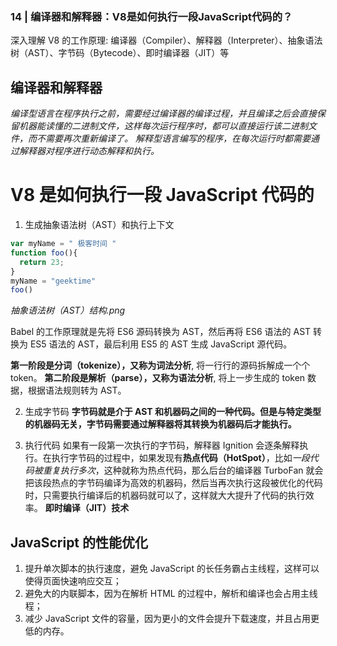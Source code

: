 ### 14 | 编译器和解释器：V8是如何执行一段JavaScript代码的？

深入理解 V8 的工作原理: 编译器（Compiler）、解释器（Interpreter）、抽象语法树（AST）、字节码（Bytecode）、即时编译器（JIT）等

## 编译器和解释器

*编译型语言在程序执行之前，需要经过编译器的编译过程，并且编译之后会直接保留机器能读懂的二进制文件，这样每次运行程序时，都可以直接运行该二进制文件，而不需要再次重新编译了。*
*解释型语言编写的程序，在每次运行时都需要通过解释器对程序进行动态解释和执行。*

# V8 是如何执行一段 JavaScript 代码的
1. 生成抽象语法树（AST）和执行上下文
```js
var myName = " 极客时间 "
function foo(){
  return 23;
}
myName = "geektime"
foo()
```
*抽象语法树（AST）结构.png*

  Babel 的工作原理就是先将 ES6 源码转换为 AST，然后再将 ES6 语法的 AST 转换为 ES5 语法的 AST，最后利用 ES5 的 AST 生成 JavaScript 源代码。

  **第一阶段是分词（tokenize），又称为词法分析**, 将一行行的源码拆解成一个个 token。
  **第二阶段是解析（parse），又称为语法分析**, 将上一步生成的 token 数据，根据语法规则转为 AST。

2. 生成字节码
  **字节码就是介于 AST 和机器码之间的一种代码。但是与特定类型的机器码无关，字节码需要通过解释器将其转换为机器码后才能执行。**

3. 执行代码
    如果有一段第一次执行的字节码，解释器 Ignition 会逐条解释执行。在执行字节码的过程中，如果发现有**热点代码（HotSpot）**，比如*一段代码被重复执行多次*，这种就称为热点代码，那么后台的编译器 TurboFan 就会把该段热点的字节码编译为高效的机器码，然后当再次执行这段被优化的代码时，只需要执行编译后的机器码就可以了，这样就大大提升了代码的执行效率。
    **即时编译（JIT）技术**


## JavaScript 的性能优化
  1. 提升单次脚本的执行速度，避免 JavaScript 的长任务霸占主线程，这样可以使得页面快速响应交互；
  2. 避免大的内联脚本，因为在解析 HTML 的过程中，解析和编译也会占用主线程；
  3. 减少 JavaScript 文件的容量，因为更小的文件会提升下载速度，并且占用更低的内存。